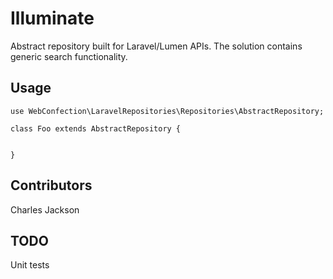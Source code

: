 # Illuminate 

Abstract repository built for Laravel/Lumen APIs. The solution contains generic search functionality.

## Usage

```
use WebConfection\LaravelRepositories\Repositories\AbstractRepository;

class Foo extends AbstractRepository {
    

}
```

## Contributors
Charles Jackson

## TODO
Unit tests